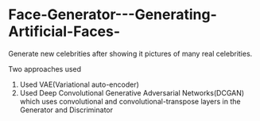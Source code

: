 # Face-Generator---Generating-Artificial-Faces-
Generate new celebrities after showing it pictures of many real celebrities. 

Two approaches used
1. Used VAE(Variational auto-encoder)
3. Used Deep Convolutional Generative Adversarial Networks(DCGAN) which uses convolutional and convolutional-transpose layers in the Generator and Discriminator

